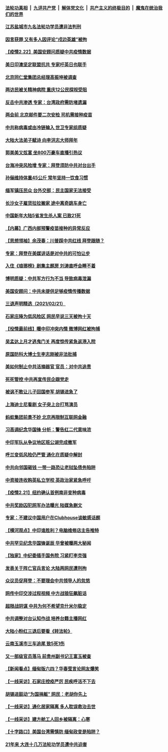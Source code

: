 

####  [法轮功真相](../../../../basic/blob/master/README.md?t=02222301) &nbsp;|&nbsp; [九评共产党](../../../../9ping.md/blob/master/README.md?t=02222301) &nbsp;|&nbsp; [解体党文化](../../../../jtdwh.md/blob/master/README.md?t=02222301)  &nbsp;|&nbsp; [共产主义的终极目的](../../../../gczydzjmd.md/blob/master/README.md?t=02222301) &nbsp;|&nbsp; [魔鬼在统治我们的世界](../../../../mgztzwmdsj.md/blob/master/README.md?t=02222301) 

#### [江苏盐城市九名法轮功学员遭非法判刑](../pages/nsc413/n12767476.md?t=02222301) 

#### [因言获罪 又有多人因评论“戍边英雄”被拘](../pages/nsc413/n12767546.md?t=02222301) 

#### [【疫情2.22】美国安顾问质疑中共疫情数据](../pages/nsc413/n12767220.md?t=02222301) 

#### [美日印澳坚定联盟抗共 专家吁英日也联手](../pages/nsc413/n12766502.md?t=02222301) 

#### [北京同仁堂集团总经理高振坤被调查](../pages/nsc413/n12767408.md?t=02222301) 

#### [两访民被关精神病院 重庆12公民探视受阻](../pages/nsc413/n12767303.md?t=02222301) 

#### [反击中共渗透 专家：台湾政府需防堵遗漏](../pages/nsc413/n12767230.md?t=02222301) 

#### [两会前 北京邮件要二次安检 司机需接种疫苗](../pages/nsc413/n12767045.md?t=02222301) 

#### [中共称病毒或由冷链输入 世卫专家组质疑](../pages/nsc413/n12767252.md?t=02222301) 


#### [大陆大法弟子赋诗 向李洪志大师拜年](../pages/nsc413/n12766336.md?t=02222301) 

#### [郭美美又炫富 坐800万豪车直播引热议](../pages/nsc413/n12766831.md?t=02222301) 

#### [台海冲突风险增 专家：拜登须防中共对台出手](../pages/nsc413/n12766568.md?t=02222301) 

#### [孙俪维持体重45公斤 常年坚持一饮食习惯](../pages/nsc413/n12766316.md?t=02222301) 

#### [缅军镇压民众 台外交部：民主国家无法接受](../pages/nsc413/n12766437.md?t=02222301) 

#### [长沙女子雇货拉拉搬家 途中离奇跳车身亡](../pages/nsc413/n12766082.md?t=02222301) 

#### [中国新年大陆5省发生杀人案 已致21死](../pages/nsc413/n12766435.md?t=02222301) 

#### [【内幕】广西内部预警疫苗接种的异常反应](../pages/nsc413/n12763818.md?t=02222301) 

#### [【思想领袖】余茂春：川普踩中共红线 拜登跟随？](../pages/nsc413/n12763052.md?t=02222301) 

#### [专家：拜登在美媒讲话是对中共的可怕让步](../pages/nsc413/n12765744.md?t=02222301) 

#### [入住《琅琊榜》剧集主题房 刘涛直呼会睡不着](../pages/nsc413/n12765995.md?t=02222301) 

#### [博明质疑：中共军方行为不当 导致病毒泄漏](../pages/nsc413/n12766212.md?t=02222301) 

#### [美国安顾问：中共未提供足够疫情传播数据](../pages/nsc413/n12766139.md?t=02222301) 

#### [三退声明精选（2021/02/21）](../pages/nsc413/n12766287.md?t=02222301) 

#### [石家庄降为低风险区 网民早说三天被拘十天](../pages/nsc413/n12766146.md?t=02222301) 

#### [【役情最前线】曝中印冲突内情 微博网红被拘捕](../pages/nsc413/n12765864.md?t=02222301) 

#### [吴孟达上月才逃鬼门关 再度惊传紧急返港入院](../pages/nsc413/n12765848.md?t=02222301) 

#### [原国防科大博士生李志刚被非法批捕](../pages/nsc413/n12765812.md?t=02222301) 

#### [美如何制止中共活摘器官 官员：对中共追责](../pages/nsc413/n12765940.md?t=02222301) 

#### [死死管控 中共再宣传民企跟党走](../pages/nsc413/n12765965.md?t=02222301) 

#### [被讽不敢让儿子回国参军 胡锡进急了](../pages/nsc413/n12765948.md?t=02222301) 

#### [上海迪士尼看剧 女子突上台打骂演员](../pages/nsc413/n12765966.md?t=02222301) 

#### [蚂蚁集团前景不妙 北京再限制互联网金融](../pages/nsc413/n12765691.md?t=02222301) 

#### [习高调纪念华国锋 分析：警告红二代意味浓](../pages/nsc413/n12765796.md?t=02222301) 

#### [中印军队从争议地区班公湖完成撤军](../pages/nsc413/n12765907.md?t=02222301) 

#### [呼兰变低风险仍严管 通化在质疑中解封](../pages/nsc413/n12765839.md?t=02222301) 

#### [中共向邻国砸钱 一带一路恐让老挝坠债务陷阱](../pages/nsc413/n12765822.md?t=02222301) 

#### [中资接连收购英私立学校 英政治家紧急呼吁](../pages/nsc413/n12765815.md?t=02222301) 

#### [【疫情2.21】纽约确认首例南非变种病毒](../pages/nsc413/n12765333.md?t=02222301) 

#### [中共奖励囚犯网军办法曝光 陆媒急删文](../pages/nsc413/n12765759.md?t=02222301) 

#### [专家：不建议中国用户在Clubhouse谈敏感话题](../pages/nsc413/n12765729.md?t=02222301) 

#### [【横河观点】中印谁胜利？电脑维修店主告推特](../pages/nsc413/n12764958.md?t=02222301) 

#### [中共罕见纪念华国锋诞辰 华曾被曝两大秘闻](../pages/nsc413/n12765477.md?t=02222301) 

#### [【独家】中纪委插手国务院 习紧盯李克强](../pages/nsc413/n12760322.md?t=02222301) 

#### [发表关于阵亡官兵言论 大陆两网民遭刑拘](../pages/nsc413/n12765327.md?t=02222301) 

#### [众议员促拜登：不要理会中共领导人的忽悠](../pages/nsc413/n12763784.md?t=02222301) 

#### [网传中印交涉过程视频 中方战狼狂飙脏话](../pages/nsc413/n12765375.md?t=02222301) 

#### [超限战阴谋 中共为何不希望克什米尔稳定](../pages/nsc413/n12759043.md?t=02222301) 

#### [中共调整对台认知作战 培养台籍主播网红](../pages/nsc413/n12765216.md?t=02222301) 

#### [大陆小粉红三退后要看《转法轮》](../pages/nsc413/n12765248.md?t=02222301) 


#### [云南玉溪市三车追尾 致5死1伤](../pages/nsc413/n12765197.md?t=02222301) 

#### [又一部级官员落马 前贵州副书记王富玉被查](../pages/nsc413/n12764999.md?t=02222301) 

#### [【新闻看点】缅甸版六四？华春莹言论网友爆笑](../pages/nsc413/n12764944.md?t=02222301) 

#### [【一线采访】石家庄控疫严厉 民疾呼活不下去](../pages/nsc413/n12764905.md?t=02222301) 

#### [胡锡进鼓动“为国捐躯” 网民：老胡你先上](../pages/nsc413/n12764305.md?t=02222301) 

#### [【一线采访】通化居家隔离 多人耽误救治去世](../pages/nsc413/n12764785.md?t=02222301) 

#### [【一线采访】建方舱工人回乡被隔离：心寒](../pages/nsc413/n12764756.md?t=02222301) 

#### [【十字路口】美国台湾需慎防 缅甸政变是陷阱？](../pages/nsc413/n12763649.md?t=02222301) 

#### [21年来 大连十几万法轮功学员遭中共迫害](../pages/nsc413/n12762813.md?t=02222301) 

